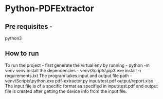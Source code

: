 # Python-PDFExtractor

## Pre requisites -
python3

## How to run
To run the project - first generate the virtual env by running - python -m venv venv 
install the dependencies - venv\Scripts\pip3.exe install -r requirements.txt
The program takes input and output file path - venv\Scripts\python.exe pdf-extractor.py input/test.pdf output/report.xlsx
The input file is of a specific format as specified in input/test.pdf and output file is created after getting the device info from the input file.